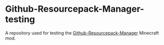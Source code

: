 # Github-Resourcepack-Manager-testing
A repository used for testing the [Github-Resourcepack-Manager](https://github.com/OffsetMods538/Github-Resourcepack-Manager) Minecraft mod.
